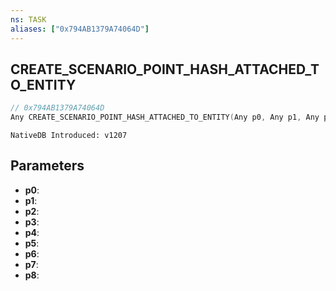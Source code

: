 ```yaml
---
ns: TASK
aliases: ["0x794AB1379A74064D"]
---
```

## CREATE_SCENARIO_POINT_HASH_ATTACHED_TO_ENTITY

```c
// 0x794AB1379A74064D
Any CREATE_SCENARIO_POINT_HASH_ATTACHED_TO_ENTITY(Any p0, Any p1, Any p2, Any p3, Any p4, Any p5, Any p6, Any p7, Any p8);
```

```
NativeDB Introduced: v1207
```

## Parameters
* **p0**:
* **p1**:
* **p2**:
* **p3**:
* **p4**:
* **p5**:
* **p6**:
* **p7**:
* **p8**:
